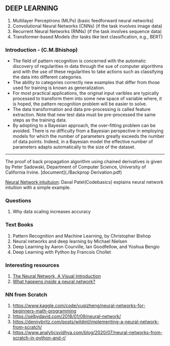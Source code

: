 ## DEEP LEARNING

1. Multilayer Perceptrons (MLPs) (basic feedforward neural networks)
2. Convolutional Neural Networks (CNNs) (if the task involves image data)
3. Recurrent Neural Networks (RNNs) (if the task involves sequence data)
4. Transformer-based Models (for tasks like text classification, e.g., BERT)

### Introduction - (C.M.Bhishop)

- The field of pattern recognition is concerned with the automatic discovery of regularities in data through the sue of computer algorithms and with the use of these regularities to take actions such as classifying the data into different categories.
- The ability to categories correctly new examples that differ from those used for training is known as generalization.
- For most practical applications, the original input varibles are typically processed to transform them into some new space of variable where, it is hoped, the pattern recognition problem will be easier to solve.
- The data transformation and data pre-processing is called feature extraction. Note that new test data must be pre-processed the same steps as the training data.
- By adopting to a Bayesian approach, the over-fitting problem can be avoided. There is no difficulty from a Bayesian perspective in employing models for which the number of parameters greatly exceeds the number of data points. Indeed, in a Bayesian model the effective number of parameters adapts automatically to the size of the dataset.

---

The proof of back propagation algorithm using chained derivatives is given by Peter Sadowski, Department of Computer Science, University of California Irvine. [document](./Backprop Derivation.pdf)

[Neural Network intuituion](https://youtu.be/ER2It2mIagI?list=PLeo1K3hjS3uu7CxAacxVndI4bE_o3BDtO): Daval Patel(Codebasics) explains neural network intuition with a simple example.

### Questions

1. Why data scaling increases accuracy

### Text Books

1. Pattern Recognition and Machine Learning, by Christopher Bishop
2. Neural networks and deep learning by Michael Nielsen
3. Deep Learning by Aaron Courville, Ian Goodfellow, and Yoshua Bengio
4. Deep Learning with Python by Francois Chollet

### Interesting resources

1. [The Neural Network, A Visual Introduction](https://www.youtube.com/watch?v=UOvPeC8WOt8&ab_channel=vcubingx)
2. [What happens _inside_ a neural network?](https://www.youtube.com/watch?v=-at7SLoVK_I&ab_channel=vcubingx)

### NN from Scratch

1. https://www.kaggle.com/code/yuqizheng/neural-networks-for-beginners-math-programming
2. https://selbydavid.com/2018/01/09/neural-network/
3. https://dennybritz.com/posts/wildml/implementing-a-neural-network-from-scratch/
4. https://www.analyticsvidhya.com/blog/2020/07/neural-networks-from-scratch-in-python-and-r/
